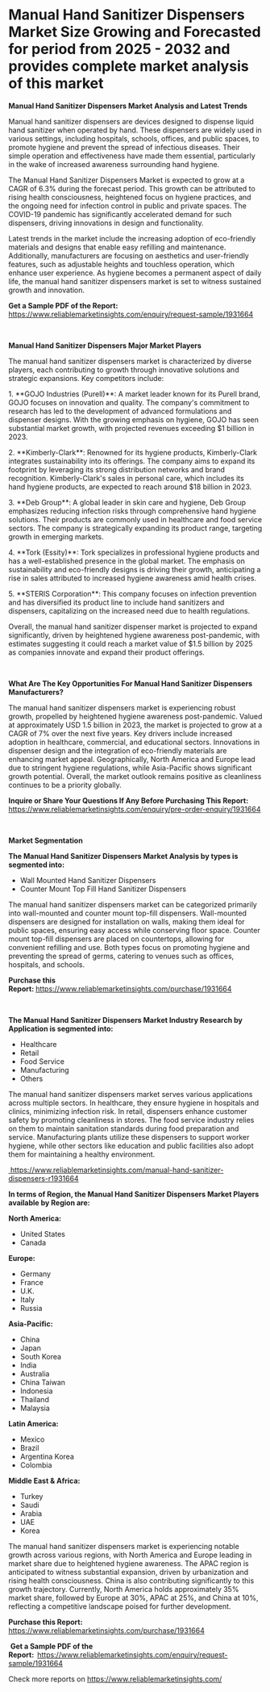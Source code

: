 <p><h1>Manual Hand Sanitizer Dispensers Market Size Growing and Forecasted for period from 2025 - 2032 and provides complete market analysis of this market</h1></p><p><strong>Manual Hand Sanitizer Dispensers Market Analysis and Latest Trends</strong></p>
<p><p>Manual hand sanitizer dispensers are devices designed to dispense liquid hand sanitizer when operated by hand. These dispensers are widely used in various settings, including hospitals, schools, offices, and public spaces, to promote hygiene and prevent the spread of infectious diseases. Their simple operation and effectiveness have made them essential, particularly in the wake of increased awareness surrounding hand hygiene.</p><p>The Manual Hand Sanitizer Dispensers Market is expected to grow at a CAGR of 6.3% during the forecast period. This growth can be attributed to rising health consciousness, heightened focus on hygiene practices, and the ongoing need for infection control in public and private spaces. The COVID-19 pandemic has significantly accelerated demand for such dispensers, driving innovations in design and functionality. </p><p>Latest trends in the market include the increasing adoption of eco-friendly materials and designs that enable easy refilling and maintenance. Additionally, manufacturers are focusing on aesthetics and user-friendly features, such as adjustable heights and touchless operation, which enhance user experience. As hygiene becomes a permanent aspect of daily life, the manual hand sanitizer dispensers market is set to witness sustained growth and innovation.</p></p>
<p><strong>Get a Sample PDF of the Report:&nbsp;</strong> <a href="https://www.reliablemarketinsights.com/enquiry/request-sample/1931664?utm_campaign=2449&utm_medium=2&utm_source=Github&utm_content=ia&utm_term=18022025&utm_id=manual-hand-sanitizer-dispensers">https://www.reliablemarketinsights.com/enquiry/request-sample/1931664</a></p>
<p>&nbsp;</p>
<p><strong>Manual Hand Sanitizer Dispensers Major Market Players</strong></p>
<p><p>The manual hand sanitizer dispensers market is characterized by diverse players, each contributing to growth through innovative solutions and strategic expansions. Key competitors include:</p><p>1. **GOJO Industries (Purell)**: A market leader known for its Purell brand, GOJO focuses on innovation and quality. The company's commitment to research has led to the development of advanced formulations and dispenser designs. With the growing emphasis on hygiene, GOJO has seen substantial market growth, with projected revenues exceeding $1 billion in 2023.</p><p>2. **Kimberly-Clark**: Renowned for its hygiene products, Kimberly-Clark integrates sustainability into its offerings. The company aims to expand its footprint by leveraging its strong distribution networks and brand recognition. Kimberly-Clark's sales in personal care, which includes its hand hygiene products, are expected to reach around $18 billion in 2023.</p><p>3. **Deb Group**: A global leader in skin care and hygiene, Deb Group emphasizes reducing infection risks through comprehensive hand hygiene solutions. Their products are commonly used in healthcare and food service sectors. The company is strategically expanding its product range, targeting growth in emerging markets.</p><p>4. **Tork (Essity)**: Tork specializes in professional hygiene products and has a well-established presence in the global market. The emphasis on sustainability and eco-friendly designs is driving their growth, anticipating a rise in sales attributed to increased hygiene awareness amid health crises.</p><p>5. **STERIS Corporation**: This company focuses on infection prevention and has diversified its product line to include hand sanitizers and dispensers, capitalizing on the increased need due to health regulations.</p><p>Overall, the manual hand sanitizer dispenser market is projected to expand significantly, driven by heightened hygiene awareness post-pandemic, with estimates suggesting it could reach a market value of $1.5 billion by 2025 as companies innovate and expand their product offerings.</p></p>
<p>&nbsp;</p>
<p><strong>What Are The Key Opportunities For Manual Hand Sanitizer Dispensers Manufacturers?</strong></p>
<p><p>The manual hand sanitizer dispensers market is experiencing robust growth, propelled by heightened hygiene awareness post-pandemic. Valued at approximately USD 1.5 billion in 2023, the market is projected to grow at a CAGR of 7% over the next five years. Key drivers include increased adoption in healthcare, commercial, and educational sectors. Innovations in dispenser design and the integration of eco-friendly materials are enhancing market appeal. Geographically, North America and Europe lead due to stringent hygiene regulations, while Asia-Pacific shows significant growth potential. Overall, the market outlook remains positive as cleanliness continues to be a priority globally.</p></p>
<p><strong>Inquire or Share Your Questions If Any Before Purchasing This Report:</strong> <a href="https://www.reliablemarketinsights.com/enquiry/pre-order-enquiry/1931664?utm_campaign=2449&utm_medium=2&utm_source=Github&utm_content=ia&utm_term=18022025&utm_id=manual-hand-sanitizer-dispensers">https://www.reliablemarketinsights.com/enquiry/pre-order-enquiry/1931664</a></p>
<p>&nbsp;</p>
<p><strong>Market Segmentation</strong></p>
<p><strong>The Manual Hand Sanitizer Dispensers Market Analysis by types is segmented into:</strong></p>
<p><ul><li>Wall Mounted Hand Sanitizer Dispensers</li><li>Counter Mount Top Fill Hand Sanitizer Dispensers</li></ul></p>
<p><p>The manual hand sanitizer dispensers market can be categorized primarily into wall-mounted and counter mount top-fill dispensers. Wall-mounted dispensers are designed for installation on walls, making them ideal for public spaces, ensuring easy access while conserving floor space. Counter mount top-fill dispensers are placed on countertops, allowing for convenient refilling and use. Both types focus on promoting hygiene and preventing the spread of germs, catering to venues such as offices, hospitals, and schools.</p></p>
<p><strong>Purchase this Report:&nbsp;</strong><a href="https://www.reliablemarketinsights.com/purchase/1931664?utm_campaign=2449&utm_medium=2&utm_source=Github&utm_content=ia&utm_term=18022025&utm_id=manual-hand-sanitizer-dispensers">https://www.reliablemarketinsights.com/purchase/1931664</a></p>
<p>&nbsp;</p>
<p><strong>The Manual Hand Sanitizer Dispensers Market Industry Research by Application is segmented into:</strong></p>
<p><ul><li>Healthcare</li><li>Retail</li><li>Food Service</li><li>Manufacturing</li><li>Others</li></ul></p>
<p><p>The manual hand sanitizer dispensers market serves various applications across multiple sectors. In healthcare, they ensure hygiene in hospitals and clinics, minimizing infection risk. In retail, dispensers enhance customer safety by promoting cleanliness in stores. The food service industry relies on them to maintain sanitation standards during food preparation and service. Manufacturing plants utilize these dispensers to support worker hygiene, while other sectors like education and public facilities also adopt them for maintaining a healthy environment.</p></p>
<p><a href="https://www.reliablemarketinsights.com/manual-hand-sanitizer-dispensers-r1931664?utm_campaign=2449&utm_medium=2&utm_source=Github&utm_content=ia&utm_term=18022025&utm_id=manual-hand-sanitizer-dispensers">&nbsp;https://www.reliablemarketinsights.com/manual-hand-sanitizer-dispensers-r1931664</a></p>
<p><strong>In terms of Region, the Manual Hand Sanitizer Dispensers Market Players available by Region are:</strong></p>
<p>
    <p> <strong> North America: </strong>
        <ul>
            <li>United States</li>
            <li>Canada</li>
        </ul>
        </p> 
    <p> <strong> Europe: </strong>
        <ul>
            <li>Germany</li>
            <li>France</li>
            <li>U.K.</li>
            <li>Italy</li>
            <li>Russia</li>
        </ul>
        </p> 
    <p> <strong> Asia-Pacific: </strong>
        <ul>
            <li>China</li>
            <li>Japan</li>
            <li>South Korea</li>
            <li>India</li>
            <li>Australia</li>
            <li>China Taiwan</li>
            <li>Indonesia</li>
            <li>Thailand</li>
            <li>Malaysia</li>
        </ul>
        </p> 
    <p> <strong> Latin America: </strong>
        <ul>
            <li>Mexico</li>
            <li>Brazil</li>
            <li>Argentina Korea</li>
            <li>Colombia</li>
        </ul>
        </p> 
    <p> <strong> Middle East & Africa: </strong>
        <ul>
            <li>Turkey</li>
            <li>Saudi</li>
            <li>Arabia</li>
            <li>UAE</li>
            <li>Korea</li>
        </ul>
    </p>
    </p>
<p><p>The manual hand sanitizer dispensers market is experiencing notable growth across various regions, with North America and Europe leading in market share due to heightened hygiene awareness. The APAC region is anticipated to witness substantial expansion, driven by urbanization and rising health consciousness. China is also contributing significantly to this growth trajectory. Currently, North America holds approximately 35% market share, followed by Europe at 30%, APAC at 25%, and China at 10%, reflecting a competitive landscape poised for further development.</p></p>
<p><strong>Purchase this Report: </strong><a href="https://www.reliablemarketinsights.com/purchase/1931664?utm_campaign=2449&utm_medium=2&utm_source=Github&utm_content=ia&utm_term=18022025&utm_id=manual-hand-sanitizer-dispensers">https://www.reliablemarketinsights.com/purchase/1931664</a></p>
<p>&nbsp;<strong>Get a Sample PDF of the Report:&nbsp;&nbsp;</strong><a href="https://www.reliablemarketinsights.com/enquiry/request-sample/1931664?utm_campaign=2449&utm_medium=2&utm_source=Github&utm_content=ia&utm_term=18022025&utm_id=manual-hand-sanitizer-dispensers">https://www.reliablemarketinsights.com/enquiry/request-sample/1931664</a></p>
<p><strong></strong></p>
<p>Check more reports on <a href="https://www.reliablemarketinsights.com/?utm_campaign=2449&utm_medium=2&utm_source=Github&utm_content=ia&utm_term=18022025&utm_id=manual-hand-sanitizer-dispensers">https://www.reliablemarketinsights.com/</a></p>